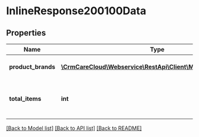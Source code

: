 # InlineResponse200100Data

## Properties
Name | Type | Description | Notes
------------ | ------------- | ------------- | -------------
**product_brands** | [**\CrmCareCloud\Webservice\RestApi\Client\Model\ProductBrand[]**](ProductBrand.md) | List of all product brands. | [optional] 
**total_items** | **int** | The number of all found product brands. | [optional] 

[[Back to Model list]](../../README.md#documentation-for-models) [[Back to API list]](../../README.md#documentation-for-api-endpoints) [[Back to README]](../../README.md)

